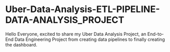# Uber-Data-Analysis-ETL-PIPELINE-DATA-ANALYSIS_PROJECT
Hello Everyone, excited to share my Uber Data Analysis Project, an End-to-End Data Engineering Project from creating data pipelines to finally creating the dashboard. 
